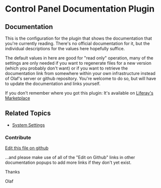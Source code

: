 # Control Panel Documentation Plugin

## Documentation

This is the configuration for the plugin that shows the documentation that you're currently reading. There's no official documentation for it, but the individual descriptions for the values here hopefully suffice.

The default values in here are good for "read only" operation, many of the settings are only needed if you
want to regenerate files for a new version (which you probably don't want) or if you want to retrieve the
documentation link from somewhere within your own infrastructure instead of Olaf's server or github repository.
You're welcome to do so, but will have to update the documentation and links yourself.

If you don't remember where you got this plugin: It's available on [Liferay's Marketplace](https://web.liferay.com/marketplace/-/mp/application/170064253)

## Related Topics

* [System Settings](https://learn.liferay.com/dxp/7.x/en/system-administration/system-settings/system-settings.html)

### Contribute

[Edit this file on github](https://github.com/olafk/controlpanel-documentation-docs/blob/master/md/73en/com_liferay_configuration_admin_web_portlet_SystemSettingsPortlet/de.olafkock.liferay.documentation.osgi.tracker.ControlPanelDocumentationConfiguration.md)

...and please make use of all of the "Edit on Github" links in other documentation popups to add more links if they don't yet exist.

Thanks

Olaf